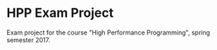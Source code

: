 # HPP Exam Project

Exam project for the course "High Performance Programming", spring semester 2017.
